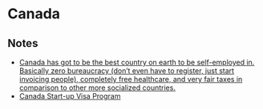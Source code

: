 # Canada

## Notes

- [Canada has got to be the best country on earth to be self-employed in. Basically zero bureaucracy (don’t even have to register, just start invoicing people), completely free healthcare, and very fair taxes in comparison to other more socialized countries.](https://twitter.com/adamwathan/status/1276299742276915200)
- [Canada Start-up Visa Program](https://www.canada.ca/en/immigration-refugees-citizenship/services/immigrate-canada/start-visa.html)
